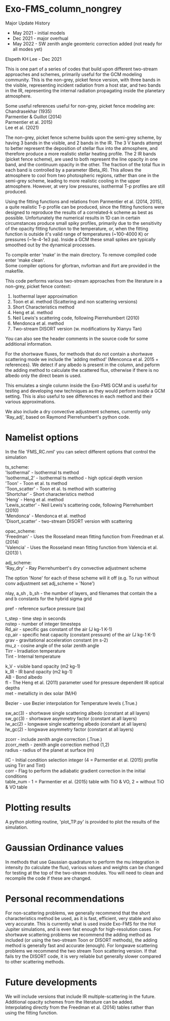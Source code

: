 # Exo-FMS_column_nongrey

Major Update History
 - May 2021 - initial models
 - Dec 2021 - major overhual
 - May 2022 - SW zenith angle geomteric correction added (not ready for all modes yet)

Elspeth KH Lee - Dec 2021

This is one part of a series of codes that build upon different two-stream approaches and schemes, primarily useful for the GCM modeling community.
This is the non-grey, picket fence version, with three bands in the visible, representing incident radiation from a host star, and two bands in the IR, representing the internal radiation propagating inside the planetary atmosphere.

Some useful references useful for non-grey, picket fence modeling are: \
Chandrasekhar (1935) \
Parmentier & Guillot (2014) \
Parmentier et al.  2015) \
Lee et al. (2021)

The non-grey, picket fence scheme builds upon the semi-grey scheme, by having 3 bands in the visible, and 2 bands in the IR.
The 3 V bands attempt to better represent the deposition of stellar flux into the atmosphere, and therefore produce a more realistic stellar heating profile.
The 2 IR bands (picket fence scheme), are used to both represent the line opacity in one band, and the continuum opacity in the other.
The fraction of the total flux in each band is controlled by a parameter (Beta_IR).
This allows the atmosphere to cool from two photospheric regions, rather than one in the semi-grey scheme, leading to more realistic cooling in the upper atmosphere.
However, at very low pressures, isothermal T-p profiles are still produced.

Using the fitting functions and relations from Parmentier et al. (2014, 2015), a quite realistic T-p profile can be produced, since the fitting functions were designed to reproduce the results of a correlated-k scheme as best as possible.
Unfortunately the numerical results in 1D can in certain circumstances produce small spiky profiles, primarily due to the sensitivity of the opacity fitting function to the temperature, or, when the fitting function is outside it's valid range of temperatures (~100-4000 K) or pressures (~1e-4-1e3 pa).
Inside a GCM these small spikes are typically smoothed out by the dynamical processes.

To compile enter 'make' in the main directory. To remove compiled code enter 'make clean'. \
Some compiler options for gfortran, nvfortran and ifort are provided in the makefile.

This code performs various two-stream approaches from the literature in a non-grey, picket fence context:
1. Isothermal layer approximation
2. Toon et al. method (Scattering and non scattering versions)
3. Short Characteristics method
4. Heng et al. method
5. Neil Lewis's scattering code, following Pierrehumbert (2010)
6. Mendonca et al. method
7. Two-stream DISORT version (w. modifications by Xianyu Tan)

You can also see the header comments in the source code for some additional information.

For the shortwave fluxes, for methods that do not contain a shortwave scattering mode we include the 'adding method' (Menconca et al. 2015 + references).
We detect if any albedo is present in the column, and peform the adding method to calculate the scattered flux, otherwise if there is no albedo only the direct beam is used.

This emulates a single column inside the Exo-FMS GCM and is useful for testing and developing new techniques
as they would perform inside a GCM setting. This is also useful to see differences in each method and their various approximations.

We also include a dry convective adjustment schemes, currently only 'Ray_adj', based on Raymond Pierrehumbert's python code.

# Namelist options

In the file 'FMS_RC.nml' you can select different options that control the simulation

ts_scheme: \
'Isothermal' - Isothermal ts method \
'Isothermal_2' - Isothermal ts method - high optical depth version \
'Toon' - Toon et al. ts method \
'Toon_scatter' - Toon et al. ts method with scattering \
'Shortchar' -  Short characteristics method \
'Heng' - Heng et al. method \
'Lewis_scatter' - Neil Lewis's scattering code, following Pierrehumbert (2010) \
'Mendonca' - Mendonca et al. method \
'Disort_scatter' - two-stream DISORT version with scattering

opac_scheme: \
'Freedman' - Uses the Rosseland mean fitting function from Freedman et al. (2014) \
'Valencia' - Uses the Rosseland mean fitting function from Valencia et al. (2013) \

adj_scheme: \
'Ray_dry' - Ray Pierrehumbert's dry convective adjustment scheme

The option 'None' for each of these scheme will it off (e.g. To run without conv adjustment set adj_scheme = 'None')

nlay, a_sh , b_sh - the number of layers, and filenames that contain the a and b constants for the hybrid sigma grid

pref - reference surface pressure (pa)

t_step - time step in seconds \
nstep - number of integer timesteps \
Rd_air - specific gas constant of the air (J kg-1 K-1)\
cp_air - specific heat capacity (constant pressure) of the air (J kg-1 K-1) \
grav - gravitational acceleration constant (m s-2) \
mu_z - cosine angle of the solar zenith angle \
Tirr - Irradiation temperature \
Tint - Internal temperature

k_V - visible band opacity (m2 kg-1) \
k_IR - IR band opacity (m2 kg-1) \
AB - Bond albedo \
fl - The Heng et al. (2011) parameter used for pressure dependent IR optical depths \
met - metallicty in dex solar (M/H)

Bezier - use Bezier interpolation for Temperature levels (.True.)

sw_ac(3) - shortwave single scattering albedo (constant at all layers) \
sw_gc(3) - shortwave asymmetry factor (constant at all layers) \
lw_ac(2) - longwave single scattering albedo (constant at all layers) \
lw_gc(2) - longwave asymmetry factor (constant at all layers)

zcorr - include zenith angle correction (.True.) \
zcorr_meth - zenith angle correction method (1,2)  \
radius - radius of the planet at surface (m)

iIC - Initial condition selection integer (4 = Parmentier et al. (2015) profile using Tirr and Tint) \
corr - Flag to perform the adiabatic gradient correction in the initial conditions \
table_num - 1 = Parmentier et al. (2015) table with TiO & VO, 2 = without TiO & VO table

# Plotting results

A python plotting routine, 'plot_TP.py' is provided to plot the results of the simulation.

# Gaussian Ordinance values

In methods that use Gaussian quadrature to perform the mu integration in intensity (to calculate the flux), various values and weights can be changed for testing at the top of the two-stream modules.
You will need to clean and recompile the code if these are changed.

# Personal recommendations

For non-scattering problems, we generally recommend that the short characteristics method be used, as it is fast, efficient, very stable and also very accurate. This is currently what is used inside Exo-FMS for the Hot Jupiter simulations, and is even fast enough for high-resolution cases.
For shortwave scattering problems we recommend the adding method as included (or using the two-stream Toon or DISORT methods), the adding method is generally fast and accurate (enough).
For longwave scattering problems we recommend the two stream Toon scattering version.
If that fails try the DISORT code, it is very reliable but generally slower compared to other scattering methods.

# Future developments

We will include versions that include IR multiple-scattering in the future. \
Additional opacity schemes from the literature can be added. \
Interpolating directly from the Freedman et al. (2014) tables rather than using the fitting function.
